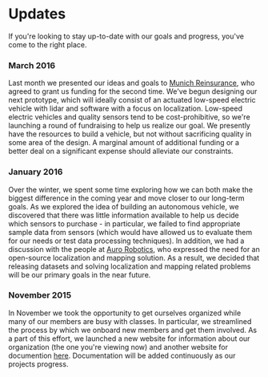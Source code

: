# Updates

If you're looking to stay up-to-date with our goals and progress, you've come to the right place.

### March 2016
Last month we presented our ideas and goals to [Munich Reinsurance](http://www.munichre.com/en/homepage/index.html), who agreed to grant us funding for the second time. We've begun designing our next prototype, which will ideally consist of an actuated low-speed electric vehicle with lidar and software with a focus on localization. Low-speed electric vehicles and quality sensors tend to be cost-prohibitive, so we're launching a round of fundraising to help us realize our goal. We presently have the resources to build a vehicle, but not without sacrificing quality in some area of the design. A marginal amount of additional funding or a better deal on a significant expense should alleviate our constraints.

### January 2016
Over the winter, we spent some time exploring how we can both make the biggest difference in the coming year and move closer to our long-term goals. As we explored the idea of building an autonomous vehicle, we discovered that there was little information available to help us decide which sensors to purchase - in particular, we failed to find appropriate sample data from sensors (which would have allowed us to evaluate them for our needs or test data processing techniques). In addition, we had a discussion with the people at [Auro Robotics](http://www.aurobots.com/), who expressed the need for an open-source localization and mapping solution. As a result, we decided that releasing datasets and solving localization and mapping related problems will be our primary goals in the near future.

### November 2015
In November we took the opportunity to get ourselves organized while many of our members are busy with classes. In particular, we streamlined the process by which we onboard new members and get them involved. As a part of this effort, we launched a new website for information about our organization (the one you're viewing now) and another website for documention [here](http://docs.driveai.org). Documentation will be added continuously as our projects progress.
